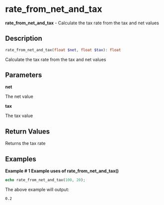 # rate_from_net_and_tax

**rate_from_net_and_tax** - Calculate the tax rate from the tax and net values

## Description

```php
rate_from_net_and_tax(float $net, float $tax): float
```

Calculate the tax rate from the tax and net values

## Parameters

**net**

The net value

**tax**

The tax value

## Return Values

Returns the tax rate

## Examples

**Example # 1 Example uses of rate_from_net_and_tax()**

```php
echo rate_from_net_and_tax(100, 20);
```

The above example will output:

```
0.2
```